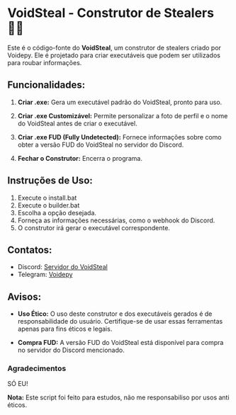 # VoidSteal - Construtor de Stealers 🕵️‍♂️

Este é o código-fonte do **VoidSteal**, um construtor de stealers criado por Voidepy. Ele é projetado para criar executáveis que podem ser utilizados para roubar informações.

## Funcionalidades:

1. **Criar .exe:** Gera um executável padrão do VoidSteal, pronto para uso.

2. **Criar .exe Customizável:** Permite personalizar a foto de perfil e o nome do VoidSteal antes de criar o executável.

3. **Criar .exe FUD (Fully Undetected):** Fornece informações sobre como obter a versão FUD do VoidSteal no servidor do Discord.

4. **Fechar o Construtor:** Encerra o programa.

## Instruções de Uso:

1. Execute o install.bat
2. Execute o builder.bat
3. Escolha a opção desejada.
4. Forneça as informações necessárias, como o webhook do Discord.
5. O construtor irá gerar o executável correspondente.

## Contatos:

- Discord: [Servidor do VoidSteal](https://discord.gg/l9brasil)
- Telegram: [Voidepy](https://t.me/voidepy)

## Avisos:

- **Uso Ético:** O uso deste construtor e dos executáveis gerados é de responsabilidade do usuário. Certifique-se de usar essas ferramentas apenas para fins éticos e legais.

- **Compra FUD:** A versão FUD do VoidSteal está disponível para compra no servidor do Discord mencionado.

### Agradecimentos

SÓ EU!

**Nota:** Este script foi feito para estudos, não me responsabiliso por usos anti éticos. 
